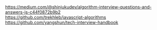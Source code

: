 https://medium.com/@shinjukudev/algorithm-interview-questions-and-answers-js-c44f0872b9b2 <br/>
https://github.com/trekhleb/javascript-algorithms <br/>
https://github.com/yangshun/tech-interview-handbook <br/>
